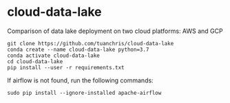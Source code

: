 # cloud-data-lake
Comparison of data lake deployment on two cloud platforms: AWS and GCP

```
git clone https://github.com/tuanchris/cloud-data-lake
conda create --name cloud-data-lake python=3.7
conda activate cloud-data-lake
cd cloud-data-lake
pip install --user -r requirements.txt
```

If airflow is not found, run the following commands:
```
sudo pip install --ignore-installed apache-airflow
```

